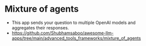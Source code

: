 # Mixture of agents

- This app sends your question to multiple OpenAI models and aggregates their responses.
- https://github.com/Shubhamsaboo/awesome-llm-apps/tree/main/advanced_tools_frameworks/mixture_of_agents